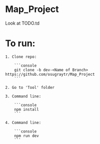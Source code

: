 # Map_Project

Look at TODO.td

# To run:

    1. Clone repo: 
    
        ```console
        git clone -b dev-<Name of Branch> https://github.com/osugraytr/Map_Project
        ```
        
    2. Go to 'Tool' folder
 
    3. Command line: 
        
        ```console
        npm install
        ```
        
    4. Command line: 
    
        ```console
        npm run dev
        ```
